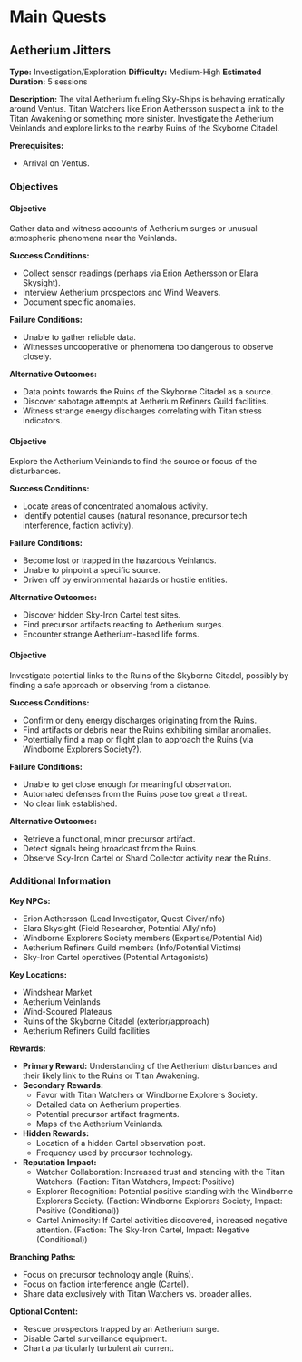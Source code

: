 # Main Quests

## Aetherium Jitters
**Type:** Investigation/Exploration
**Difficulty:** Medium-High
**Estimated Duration:** 5 sessions

**Description:** The vital Aetherium fueling Sky-Ships is behaving erratically around Ventus. Titan Watchers like Erion Aethersson suspect a link to the Titan Awakening or something more sinister. Investigate the Aetherium Veinlands and explore links to the nearby Ruins of the Skyborne Citadel.

**Prerequisites:**
- Arrival on Ventus.

### Objectives
#### Objective
Gather data and witness accounts of Aetherium surges or unusual atmospheric phenomena near the Veinlands.

**Success Conditions:**
- Collect sensor readings (perhaps via Erion Aethersson or Elara Skysight).
- Interview Aetherium prospectors and Wind Weavers.
- Document specific anomalies.

**Failure Conditions:**
- Unable to gather reliable data.
- Witnesses uncooperative or phenomena too dangerous to observe closely.

**Alternative Outcomes:**
- Data points towards the Ruins of the Skyborne Citadel as a source.
- Discover sabotage attempts at Aetherium Refiners Guild facilities.
- Witness strange energy discharges correlating with Titan stress indicators.

#### Objective
Explore the Aetherium Veinlands to find the source or focus of the disturbances.

**Success Conditions:**
- Locate areas of concentrated anomalous activity.
- Identify potential causes (natural resonance, precursor tech interference, faction activity).

**Failure Conditions:**
- Become lost or trapped in the hazardous Veinlands.
- Unable to pinpoint a specific source.
- Driven off by environmental hazards or hostile entities.

**Alternative Outcomes:**
- Discover hidden Sky-Iron Cartel test sites.
- Find precursor artifacts reacting to Aetherium surges.
- Encounter strange Aetherium-based life forms.

#### Objective
Investigate potential links to the Ruins of the Skyborne Citadel, possibly by finding a safe approach or observing from a distance.

**Success Conditions:**
- Confirm or deny energy discharges originating from the Ruins.
- Find artifacts or debris near the Ruins exhibiting similar anomalies.
- Potentially find a map or flight plan to approach the Ruins (via Windborne Explorers Society?).

**Failure Conditions:**
- Unable to get close enough for meaningful observation.
- Automated defenses from the Ruins pose too great a threat.
- No clear link established.

**Alternative Outcomes:**
- Retrieve a functional, minor precursor artifact.
- Detect signals being broadcast from the Ruins.
- Observe Sky-Iron Cartel or Shard Collector activity near the Ruins.


### Additional Information
**Key NPCs:**
- Erion Aethersson (Lead Investigator, Quest Giver/Info)
- Elara Skysight (Field Researcher, Potential Ally/Info)
- Windborne Explorers Society members (Expertise/Potential Aid)
- Aetherium Refiners Guild members (Info/Potential Victims)
- Sky-Iron Cartel operatives (Potential Antagonists)

**Key Locations:**
- Windshear Market
- Aetherium Veinlands
- Wind-Scoured Plateaus
- Ruins of the Skyborne Citadel (exterior/approach)
- Aetherium Refiners Guild facilities

**Rewards:**
- **Primary Reward:** Understanding of the Aetherium disturbances and their likely link to the Ruins or Titan Awakening.
- **Secondary Rewards:**
  - Favor with Titan Watchers or Windborne Explorers Society.
  - Detailed data on Aetherium properties.
  - Potential precursor artifact fragments.
  - Maps of the Aetherium Veinlands.
- **Hidden Rewards:**
  - Location of a hidden Cartel observation post.
  - Frequency used by precursor technology.
- **Reputation Impact:**
  - Watcher Collaboration: Increased trust and standing with the Titan Watchers. (Faction: Titan Watchers, Impact: Positive)
  - Explorer Recognition: Potential positive standing with the Windborne Explorers Society. (Faction: Windborne Explorers Society, Impact: Positive (Conditional))
  - Cartel Animosity: If Cartel activities discovered, increased negative attention. (Faction: The Sky-Iron Cartel, Impact: Negative (Conditional))

**Branching Paths:**
- Focus on precursor technology angle (Ruins).
- Focus on faction interference angle (Cartel).
- Share data exclusively with Titan Watchers vs. broader allies.

**Optional Content:**
- Rescue prospectors trapped by an Aetherium surge.
- Disable Cartel surveillance equipment.
- Chart a particularly turbulent air current.

